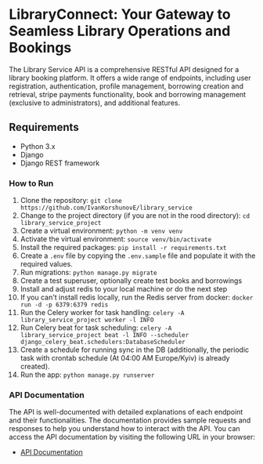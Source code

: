 # LibraryConnect: Your Gateway to Seamless Library Operations and Bookings

The Library Service API is a comprehensive RESTful API designed for a library booking platform. It offers a wide range of endpoints, including user registration, authentication, profile management, borrowing creation and retrieval, stripe payments functionality, book and borrowing management (exclusive to administrators), and additional features.

## Requirements
- Python 3.x
- Django
- Django REST framework

### How to Run

1. Clone the repository: `git clone https://github.com/IvanKorshunovE/library_service`
2. Change to the project directory (if you are not in the rood directory): `cd library_service_project`
3. Create a virtual environment: `python -m venv venv`
4. Activate the virtual environment: `source venv/bin/activate`
5. Install the required packages: `pip install -r requirements.txt`
6. Create a `.env` file by copying the `.env.sample` file and populate it with the required values.
7. Run migrations: `python manage.py migrate`
8. Create a test superuser, optionally create test books and borrowings
9. Install and adjust redis to your local machine or do the next step
10. If you can't install redis locally, run the Redis server from docker: `docker run -d -p 6379:6379 redis`
11. Run the Celery worker for task handling: `celery -A library_service_project worker -l INFO`
12. Run Celery beat for task scheduling: `celery -A library_service_project beat -l INFO --scheduler django_celery_beat.schedulers:DatabaseScheduler`
13. Create a schedule for running sync in the DB (additionally, the periodic task with crontab schedule (At 04:00 AM Europe/Kyiv) is already created).
14. Run the app: `python manage.py runserver`

### API Documentation

The API is well-documented with detailed explanations of each endpoint and their functionalities. The documentation provides sample requests and responses to help you understand how to interact with the API. You can access the API documentation by visiting the following URL in your browser:
- [API Documentation](http://localhost:8000/api/schema/swagger-ui/)
